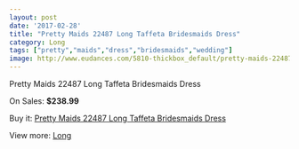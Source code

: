 ```yaml
---
layout: post
date: '2017-02-28'
title: "Pretty Maids 22487 Long Taffeta Bridesmaids Dress"
category: Long
tags: ["pretty","maids","dress","bridesmaids","wedding"]
image: http://www.eudances.com/5810-thickbox_default/pretty-maids-22487-long-taffeta-bridesmaids-dress.jpg
---
```

Pretty Maids 22487 Long Taffeta Bridesmaids Dress

On Sales: **$238.99**
<a href="https://www.eudances.com/en/long/2039-pretty-maids-22487-long-taffeta-bridesmaids-dress.html"><amp-img layout="responsive" width="600" height="600" src="//www.eudances.com/5810-thickbox_default/pretty-maids-22487-long-taffeta-bridesmaids-dress.jpg" alt="Pretty Maids 22487 Long Taffeta Bridesmaids Dress 0" /></a>
<a href="https://www.eudances.com/en/long/2039-pretty-maids-22487-long-taffeta-bridesmaids-dress.html"><amp-img layout="responsive" width="600" height="600" src="//www.eudances.com/5811-thickbox_default/pretty-maids-22487-long-taffeta-bridesmaids-dress.jpg" alt="Pretty Maids 22487 Long Taffeta Bridesmaids Dress 1" /></a>

Buy it: [Pretty Maids 22487 Long Taffeta Bridesmaids Dress](https://www.eudances.com/en/long/2039-pretty-maids-22487-long-taffeta-bridesmaids-dress.html "Pretty Maids 22487 Long Taffeta Bridesmaids Dress")

View more: [Long](https://www.eudances.com/en/21-long "Long")